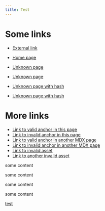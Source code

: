 ```yaml
---
title: Test
---
```


# Some links

- [External link](https://starlight.astro.build/)

- [Home page](/)

- [Unknown page](/unknown)
- [Unknown page](/unknown/)

- [Unknown page with hash](/unknown#title)
- [Unknown page with hash](/unknown/#title)

# More links

- [Link to valid anchor in this page](#some-links)
- [Link to invalid anchor in this page](#links)
- [Link to valid anchor in another MDX page](/guides/example/#some-links)
- [Link to invalid anchor in another MDX page](/guides/example/#links)
- [Link to invalid asset](/icon.svg)
- [Link to another invalid asset](/guidelines/ui.pdf)

<div id="aDiv">
some content

some content

some content

some content

  <a href="#anotherDiv">
    test
  </a>
</div>
